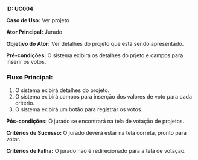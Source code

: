 **ID: UC004**

**Caso de Uso:** Ver projeto

**Ator Principal:** Jurado

**Objetivo do Ator:** Ver detalhes do projeto que está sendo apresentado.

**Pré-condições:** O sistema exibira os detalhes do prjeto e campos para inserir os votos.

### Fluxo Principal:

1. O sistema exibirá detalhes do projeto.
2. O sistema exibirá campos para inserçāo dos valores de voto para cada critério.
3. O sistema exibirá um botāo para registrar os votos.

**Pós-condições:** O jurado se encontrará na tela de votaçāo de projetos.

**Critérios de Sucesso:** O jurado deverá estar na tela correta, pronto para votar.

**Critérios de Falha:** O jurado nao é redirecionado para a tela de votaçāo.
